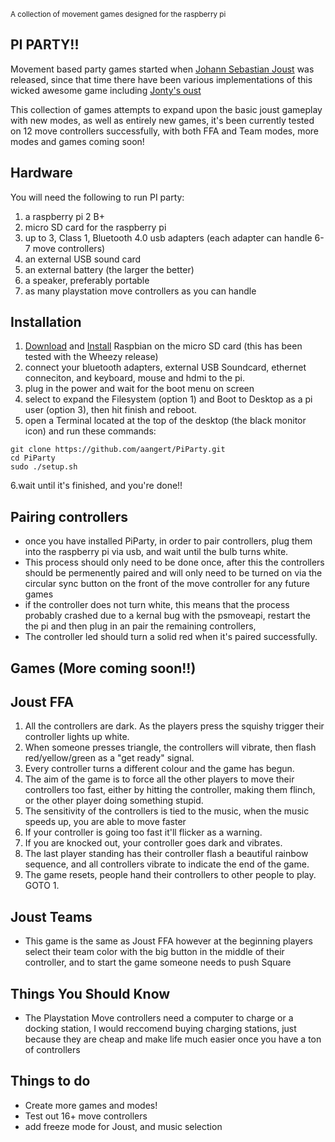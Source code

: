 <sup>A collection of movement games designed for the raspberry pi</sup>


PI PARTY!!
--------------------------------------
Movement based party games started when [Johann Sebastian Joust](http://www.jsjoust.com/) was released, since that time there have been various implementations of this wicked awesome game including [Jonty's oust](https://github.com/Jonty/Oust)

This collection of games attempts to expand upon the basic joust gameplay with new modes, as well as entirely new games, it's been currently tested on 12 move controllers successfully, with both FFA and Team modes, more modes and games coming soon!

Hardware
---------------------------
You will need the following to run PI party:

1. a raspberry pi 2 B+
2. micro SD card for the raspberry pi
2. up to 3, Class 1, Bluetooth 4.0 usb adapters (each adapter can handle 6-7 move controllers)
3. an external USB sound card
4. an external battery (the larger the better)
5. a speaker, preferably portable
6. as many playstation move controllers as you can handle

Installation
---------------------------

1. [Download](https://www.raspberrypi.org/downloads/raspbian/) and [Install](https://www.raspberrypi.org/documentation/installation/installing-images/README.md) Raspbian on the micro SD card (this has been tested with the Wheezy release)
2. connect your bluetooth adapters, external USB Soundcard, ethernet conneciton, and keyboard, mouse and hdmi to the pi.
3. plug in the power and wait for the boot menu on screen
4. select to expand the Filesystem (option 1) and Boot to Desktop as a pi user (option 3), then hit finish and reboot.
5. open a Terminal located at the top of the desktop (the black monitor icon) and run these commands:
```
git clone https://github.com/aangert/PiParty.git
cd PiParty
sudo ./setup.sh
```
6.wait until it's finished, and you're done!!

Pairing controllers
---------------------------

* once you have installed PiParty, in order to pair controllers, plug them into the raspberry pi via usb, and wait until the bulb turns white. 
* This process should only need to be done once, after this the controllers should be permenently paired and will only need to be turned on via the circular sync button on the front of the move controller for any future games
* if the controller does not turn white, this means that the process probably crashed due to a kernal bug with the psmoveapi, restart the the pi and then plug in an pair the remaining controllers, 
* The controller led should turn a solid red when it's paired successfully.

Games (More coming soon!!)
---------------------------------

Joust FFA
---------------------------------

1. All the controllers are dark. As the players press the squishy trigger their controller lights up white.
2. When someone presses triangle, the controllers will vibrate, then flash red/yellow/green as a "get ready" signal.
3. Every controller turns a different colour and the game has begun.
4. The aim of the game is to force all the other players to move their controllers too fast, either by hitting the controller, making them flinch, or the other player doing something stupid.
5. The sensitivity of the controllers is tied to the music, when the music speeds up, you are able to move faster
6. If your controller is going too fast it'll flicker as a warning.
7. If you are knocked out, your controller goes dark and vibrates.
8. The last player standing has their controller flash a beautiful rainbow sequence, and all controllers vibrate to indicate the end of the game.
9. The game resets, people hand their controllers to other people to play. GOTO 1.

Joust Teams
---------------------------------

* This game is the same as Joust FFA however at the beginning players select their team color with the big button in the middle of their controller, and to start the game someone needs to push Square


Things You Should Know
----------------------
* The Playstation Move controllers need a computer to charge or a docking station, I would reccomend buying charging stations, just because they are cheap and make life much easier once you have a ton of controllers


Things to do
----------------------
* Create more games and modes!
* Test out 16+ move controllers
* add freeze mode for Joust, and music selection

